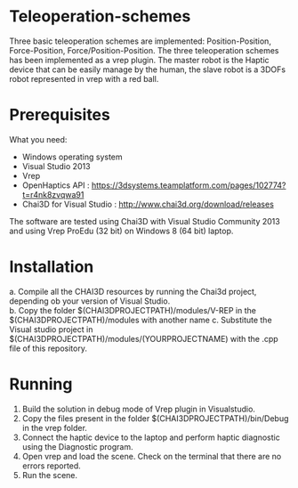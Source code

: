 # Teleoperation-schemes
Three basic teleoperation schemes are implemented: Position-Position, Force-Position, Force/Position-Position. The three teleoperation schemes has been implemented as a vrep plugin. The master robot is the Haptic device that can be easily manage by the human, the slave robot is a 3DOFs robot represented in vrep with a red ball. 

# Prerequisites 
What you need:
  - Windows operating system
  - Visual Studio 2013
  - Vrep
  - OpenHaptics API : https://3dsystems.teamplatform.com/pages/102774?t=r4nk8zvqwa91
  - Chai3D for Visual Studio : http://www.chai3d.org/download/releases
  
The software are tested using Chai3D with Visual Studio Community 2013 and using Vrep ProEdu (32 bit) on Windows 8 (64 bit) laptop.

# Installation
  a. Compile all the CHAI3D resources by running the Chai3d project, depending ob your version of Visual Studio.  
  b. Copy the folder $(CHAI3DPROJECTPATH)/modules/V-REP in the $(CHAI3DPROJECTPATH)/modules with another name
  c. Substitute the Visual studio project in  $(CHAI3DPROJECTPATH)/modules/(YOURPROJECTNAME) with the .cpp file of this repository.

# Running
1. Build the solution in debug mode of Vrep plugin in Visualstudio.
2. Copy the files present in the folder $(CHAI3DPROJECTPATH)/bin/Debug in the vrep folder.
3. Connect the haptic device to the laptop and perform haptic diagnostic using the Diagnostic program. 
4. Open vrep and load the scene. Check on the terminal that there are no errors reported. 
5. Run the scene. 
